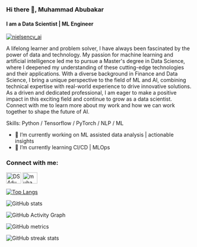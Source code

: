 ### Hi there 👋, Muhammad Abubakar
#### I am a Data Scientist | ML Engineer

<p align="left"> <a href="https://twitter.com/DS4dummies" target="blank"><img src="https://img.shields.io/twitter/follow/DS4dummies?logo=twitter&style=for-the-badge" alt="nielsencv_ai" /></a> </p>

A lifelong learner and problem solver, I have always been fascinated by the power of data and technology. My passion for machine learning and artificial intelligence led me to pursue a Master's degree in Data Science, where I deepened my understanding of these cutting-edge technologies and their applications. With a diverse background in Finance and Data Science, I bring a unique perspective to the field of ML and AI, combining technical expertise with real-world experience to drive innovative solutions. As a driven and dedicated professional, I am eager to make a positive impact in this exciting field and continue to grow as a data scientist. Connect with me to learn more about my work and how we can work together to shape the future of AI.

Skills: Python / Tensorflow / PyTorch / NLP / ML

- 🔭 I’m currently working on ML assisted data analysis | actionable insights 
- 🌱 I’m currently learning CI/CD | MLOps 


<h3 align="left">Connect with me:</h3>
<p align="left">
<a href="https://twitter.com/DS4dummies" target="blank"><img align="center" src="https://raw.githubusercontent.com/rahuldkjain/github-profile-readme-generator/master/src/images/icons/Social/twitter.svg" alt="DS4dummies" height="30" width="40" /></a>
<a href="https://www.linkedin.com/in/muhammad-abubakar-683bbab9/" target="blank"><img align="center" src="https://raw.githubusercontent.com/rahuldkjain/github-profile-readme-generator/master/src/images/icons/Social/linked-in-alt.svg" alt="muhammad-abubakar-683bbab9" height="30" width="40" /></a>
</p>
 

[![Top Langs](https://github-readme-stats.vercel.app/api/top-langs/?username=abubakarjutt)](https://github.com/anuraghazra/github-readme-stats)

![GitHub stats](https://github-readme-stats.vercel.app/api?username=abubakarjutt&show_icons=true)  

![GitHub Activity Graph](https://activity-graph.herokuapp.com/graph?username=abubakarjutt)  

![GitHub metrics](https://metrics.lecoq.io/abubakarjutt)  

![GitHub streak stats](https://streak-stats.demolab.com/?user=abubakarjutt)  


